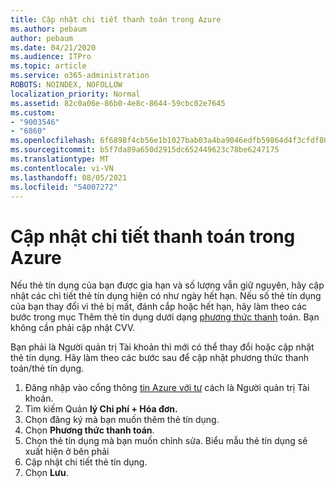 ```yaml
---
title: Cập nhật chi tiết thanh toán trong Azure
ms.author: pebaum
author: pebaum
ms.date: 04/21/2020
ms.audience: ITPro
ms.topic: article
ms.service: o365-administration
ROBOTS: NOINDEX, NOFOLLOW
localization_priority: Normal
ms.assetid: 82c0a06e-86b0-4e8c-8644-59cbc02e7645
ms.custom:
- "9003546"
- "6860"
ms.openlocfilehash: 6f6898f4cb56e1b1027bab03a4ba9046edfb59864d4f3cfdf8057a18d737f6e9
ms.sourcegitcommit: b5f7da89a650d2915dc652449623c78be6247175
ms.translationtype: MT
ms.contentlocale: vi-VN
ms.lasthandoff: 08/05/2021
ms.locfileid: "54007272"
---
```

# <a name="update-payment-details-in-azure"></a>Cập nhật chi tiết thanh toán trong Azure

Nếu thẻ tín dụng của bạn được gia hạn và số lượng vẫn giữ nguyên, hãy cập nhật các chi tiết thẻ tín dụng hiện có như ngày hết hạn. Nếu số thẻ tín dụng của bạn thay đổi vì thẻ bị mất, đánh cắp hoặc hết hạn, hãy làm theo các bước trong mục Thêm thẻ tín dụng dưới dạng [phương thức thanh](https://docs.microsoft.com/azure/cost-management-billing/manage/change-credit-card?WT.mc_id=Portal-Microsoft_Azure_Support#addcard) toán. Bạn không cần phải cập nhật CVV.

Bạn phải là Người quản trị Tài khoản thì mới có thể thay đổi hoặc cập nhật thẻ tín dụng. Hãy làm theo các bước sau để cập nhật phương thức thanh toán/thẻ tín dụng.

1. Đăng nhập vào cổng thông [tin Azure với tư](https://portal.azure.com/) cách là Người quản trị Tài khoản.
2. Tìm kiếm Quản **lý Chi phí + Hóa đơn.**
3. Chọn đăng ký mà bạn muốn thêm thẻ tín dụng.
4. Chọn **Phương thức thanh toán**.
5. Chọn thẻ tín dụng mà bạn muốn chỉnh sửa. Biểu mẫu thẻ tín dụng sẽ xuất hiện ở bên phải
6. Cập nhật chi tiết thẻ tín dụng.
7. Chọn **Lưu**.
